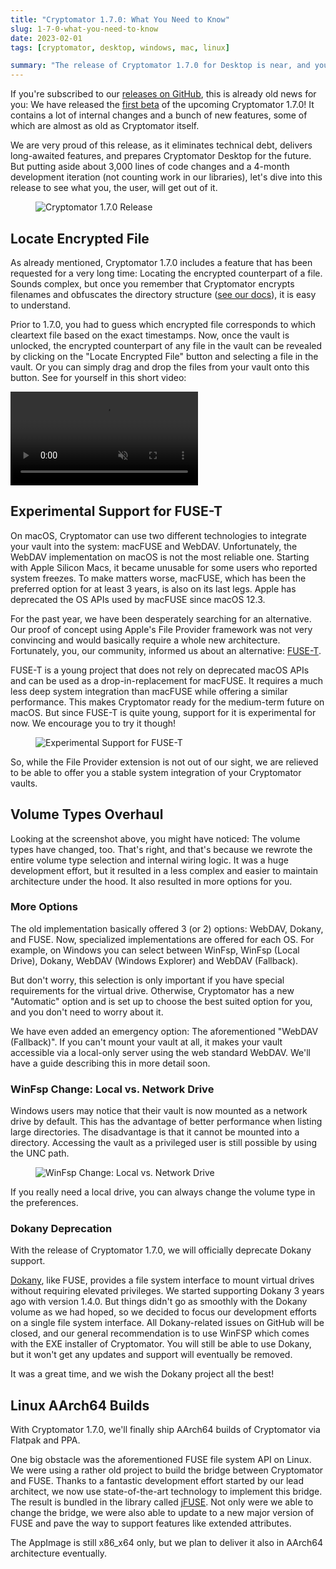 ```yaml
---
title: "Cryptomator 1.7.0: What You Need to Know"
slug: 1-7-0-what-you-need-to-know 
date: 2023-02-01
tags: [cryptomator, desktop, windows, mac, linux]

summary: "The release of Cryptomator 1.7.0 for Desktop is near, and you should know what changes it brings to you."
---
```

If you're subscribed to our [releases on GitHub](https://github.com/cryptomator/cryptomator/releases), this is already old news for you: We have released the [first beta](https://github.com/cryptomator/cryptomator/releases/tag/1.7.0-beta1) of the upcoming Cryptomator 1.7.0! It contains a lot of internal changes and a bunch of new features, some of which are almost as old as Cryptomator itself.

We are very proud of this release, as it eliminates technical debt, delivers long-awaited features, and prepares Cryptomator Desktop for the future. But putting aside about 3,000 lines of code changes and a 4-month development iteration (not counting work in our libraries), let's dive into this release to see what you, the user, will get out of it.

<figure class="text-center">
  <img class="inline-block rounded" src="/img/blog/cryptomator-1-7-0.png" srcset="/img/blog/cryptomator-1-7-0.png 1x, /img/blog/cryptomator-1-7-0@2x.png 2x" alt="Cryptomator 1.7.0 Release" />
</figure>

## Locate Encrypted File
As already mentioned, Cryptomator 1.7.0 includes a feature that has been requested for a very long time: Locating the encrypted counterpart of a file. Sounds complex, but once you remember that Cryptomator encrypts filenames and obfuscates the directory structure ([see our docs](https://docs.cryptomator.org/en/latest/security/architecture/#filename-encryption)), it is easy to understand.

Prior to 1.7.0, you had to guess which encrypted file corresponds to which cleartext file based on the exact timestamps. Now, once the vault is unlocked, the encrypted counterpart of any file in the vault can be revealed by clicking on the "Locate Encrypted File" button and selecting a file in the vault. Or you can simply drag and drop the files from your vault onto this button. See for yourself in this short video:

<video class="rounded" autoplay loop muted>
  <source src="https://static.cryptomator.org/blog/locate-encrypted-file.mov" type="video/mp4">
  Your browser does not support the video tag.
</video>

## Experimental Support for FUSE-T
On macOS, Cryptomator can use two different technologies to integrate your vault into the system: macFUSE and WebDAV. Unfortunately, the WebDAV implementation on macOS is not the most reliable one. Starting with Apple Silicon Macs, it became unusable for some users who reported system freezes. To make matters worse, macFUSE, which has been the preferred option for at least 3 years, is also on its last legs. Apple has deprecated the OS APIs used by macFUSE since macOS 12.3.

For the past year, we have been desperately searching for an alternative. Our proof of concept using Apple's File Provider framework was not very convincing and would basically require a whole new architecture. Fortunately, you, our community, informed us about an alternative: [FUSE-T](https://www.fuse-t.org/).

FUSE-T is a young project that does not rely on deprecated macOS APIs and can be used as a drop-in-replacement for macFUSE. It requires a much less deep system integration than macFUSE while offering a similar performance. This makes Cryptomator ready for the medium-term future on macOS. But since FUSE-T is quite young, support for it is experimental for now. We encourage you to try it though!

<figure class="text-center">
  <img class="inline-block rounded" src="/img/blog/preferences-fuse-t.png" srcset="/img/blog/preferences-fuse-t.png 1x, /img/blog/preferences-fuse-t@2x.png 2x" alt="Experimental Support for FUSE-T" />
</figure>

So, while the File Provider extension is not out of our sight, we are relieved to be able to offer you a stable system integration of your Cryptomator vaults.

## Volume Types Overhaul
Looking at the screenshot above, you might have noticed: The volume types have changed, too. That's right, and that's because we rewrote the entire volume type selection and internal wiring logic. It was a huge development effort, but it resulted in a less complex and easier to maintain architecture under the hood. It also resulted in more options for you.

### More Options
The old implementation basically offered 3 (or 2) options: WebDAV, Dokany, and FUSE. Now, specialized implementations are offered for each OS. For example, on Windows you can select between WinFsp, WinFsp (Local Drive), Dokany, WebDAV (Windows Explorer) and WebDAV (Fallback).

But don't worry, this selection is only important if you have special requirements for the virtual drive. Otherwise, Cryptomator has a new "Automatic" option and is set up to choose the best suited option for you, and you don't need to worry about it.

We have even added an emergency option: The aforementioned "WebDAV (Fallback)". If you can't mount your vault at all, it makes your vault accessible via a local-only server using the web standard WebDAV. We'll have a guide describing this in more detail soon.

### WinFsp Change: Local vs. Network Drive
Windows users may notice that their vault is now mounted as a network drive by default. This has the advantage of better performance when listing large directories. The disadvantage is that it cannot be mounted into a directory. Accessing the vault as a privileged user is still possible by using the UNC path.

<figure class="text-center">
  <img class="inline-block rounded" src="/img/blog/winfsp-change.png" srcset="/img/blog/winfsp-change.png 1x, /img/blog/winfsp-change@2x.png 2x" alt="WinFsp Change: Local vs. Network Drive" />
</figure>

If you really need a local drive, you can always change the volume type in the preferences.

### Dokany Deprecation
With the release of Cryptomator 1.7.0, we will officially deprecate Dokany support.

[Dokany](https://dokan-dev.github.io/), like FUSE, provides a file system interface to mount virtual drives without requiring elevated privileges. We started supporting Dokany 3 years ago with version 1.4.0. But things didn't go as smoothly with the Dokany volume as we had hoped, so we decided to focus our development efforts on a single file system interface. All Dokany-related issues on GitHub will be closed, and our general recommendation is to use WinFSP which comes with the EXE installer of Cryptomator. You will still be able to use Dokany, but it won't get any updates and support will eventually be removed.

It was a great time, and we wish the Dokany project all the best!

## Linux AArch64 Builds
With Cryptomator 1.7.0, we'll finally ship AArch64 builds of Cryptomator via Flatpak and PPA.

One big obstacle was the aforementioned FUSE file system API on Linux. We were using a rather old project to build the bridge between Cryptomator and FUSE. Thanks to a fantastic development effort started by our lead architect, we now use state-of-the-art technology to implement this bridge. The result is bundled in the library called [jFUSE](https://github.com/cryptomator/jfuse). Not only were we able to change the bridge, we were also able to update to a new major version of FUSE and pave the way to support features like extended attributes.

The AppImage is still x86_x64 only, but we plan to deliver it also in AArch64 architecture eventually.
